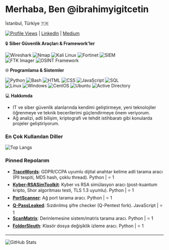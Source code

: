 # Merhaba, Ben @ibrahimyigitcetin  
İstanbul, Türkiye 🇹🇷  

[![Profile Views](https://komarev.com/ghpvc/?username=ibrahimyigitcetin&color=blue)](https://github.com/ibrahimyigitcetin) | [LinkedIn](https://www.linkedin.com/in/ibrahim-yi%C4%9Fit-%C3%A7etin-b44209287) | [Medium](https://medium.com/@ibrahimyigitctn)  

🔒 **Siber Güvenlik Araçları & Framework'ler**  

![Wireshark](https://img.shields.io/badge/Wireshark-1679A7?style=for-the-badge&logo=wireshark&logoColor=white) ![Nmap](https://img.shields.io/badge/Nmap-0457C?style=for-the-badge&logo=nmap&logoColor=white) ![Kali Linux](https://img.shields.io/badge/Kali_Linux-557C94?style=for-the-badge&logo=kali-linux&logoColor=white) ![Fortinet](https://img.shields.io/badge/Fortinet-FF0000?style=for-the-badge&logo=fortinet&logoColor=white) ![SIEM](https://img.shields.io/badge/SIEM-0078D7?style=for-the-badge&logoColor=white)  
![FTK Imager](https://img.shields.io/badge/FTK_Imager-2E3192?style=for-the-badge&logoColor=white) ![OSINT Framework](https://img.shields.io/badge/OSINT_Framework-8A2BE2?style=for-the-badge&logoColor=white)  

🌐 **Programlama & Sistemler**  

![Python](https://img.shields.io/badge/Python-3776AB?style=for-the-badge&logo=python&logoColor=white) ![Bash](https://img.shields.io/badge/Bash-4EA725?style=for-the-badge&logo=gnu-bash&logoColor=white) ![HTML](https://img.shields.io/badge/HTML-E34F26?style=for-the-badge&logo=html5&logoColor=white) ![CSS](https://img.shields.io/badge/CSS-1572B6?style=for-the-badge&logo=css3&logoColor=white) ![JavaScript](https://img.shields.io/badge/JavaScript-F7DF1E?style=for-the-badge&logo=javascript&logoColor=black) ![SQL](https://img.shields.io/badge/SQL-4479A1?style=for-the-badge&logo=postgresql&logoColor=white)  
![Linux](https://img.shields.io/badge/Linux-FCC624?style=for-the-badge&logo=linux&logoColor=black) ![Windows](https://img.shields.io/badge/Windows-0078D6?style=for-the-badge&logo=windows&logoColor=white) ![CentOS](https://img.shields.io/badge/CentOS-262577?style=for-the-badge&logo=centos&logoColor=white) ![Ubuntu](https://img.shields.io/badge/Ubuntu-E95420?style=for-the-badge&logo=ubuntu&logoColor=white) ![Active Directory](https://img.shields.io/badge/Active_Directory-00AEEF?style=for-the-badge&logo=microsoft&logoColor=white)  

💻 **Hakkımda**  
 
- IT ve siber güvenlik alanlarında kendimi geliştirmeye, yeni teknolojiler öğrenmeye ve teknik becerilerimi güçlendirmeye önem veriyorum.  
- Ağ analizi, adli bilişim, kriptografi ve tehdit istihbaratı gibi konularda projeler geliştiriyorum.   

### En Çok Kullanılan Diller  
![Top Langs](https://github-readme-stats.vercel.app/api/top-langs/?username=ibrahimyigitcetin&layout=compact&theme=dark&hide_border=true&bg_color=0d1117&border_color=30363d&title_color=58a6ff)  

### Pinned Repolarım  
- **[TraceWords](https://github.com/ibrahimyigitcetin/TraceWords)**: GDPR/CCPA uyumlu dijital anahtar kelime adli tarama aracı (PII tespiti, MD5 hash, çoklu thread). Python | ⭐ 1  
- **[Kyber-RSASimToolkit](https://github.com/ibrahimyigitcetin/Kyber-RSASimToolkit)**: Kyber vs RSA simülasyon aracı (post-kuantum kripto, Shor algoritması testi, TLS 1.3 uyumlu). Python | ⭐ 1  
- **[PortScanner](https://github.com/ibrahimyigitcetin/PortScanner)**: Ağ port tarama aracı. Python | ⭐ 1  
- **[Q-PassLeaked](https://github.com/ibrahimyigitcetin/Q-PassLeaked)**: Sızdırılmış şifre checker (Q-Pentest fork). JavaScript | ⭐ 1  
- **[ScanMatrix](https://github.com/ibrahimyigitcetin/ScanMatrix)**: Derinlemesine sistem/matris tarama aracı. Python | ⭐ 1  
- **[FolderSleuth](https://github.com/ibrahimyigitcetin/FolderSleuth)**: Klasör dosya değişiklik izleme aracı. Python | ⭐ 1  

---

![GitHub Stats](https://github-readme-stats.vercel.app/api?username=ibrahimyigitcetin&show_icons=true&theme=dark&hide_border=true)  
